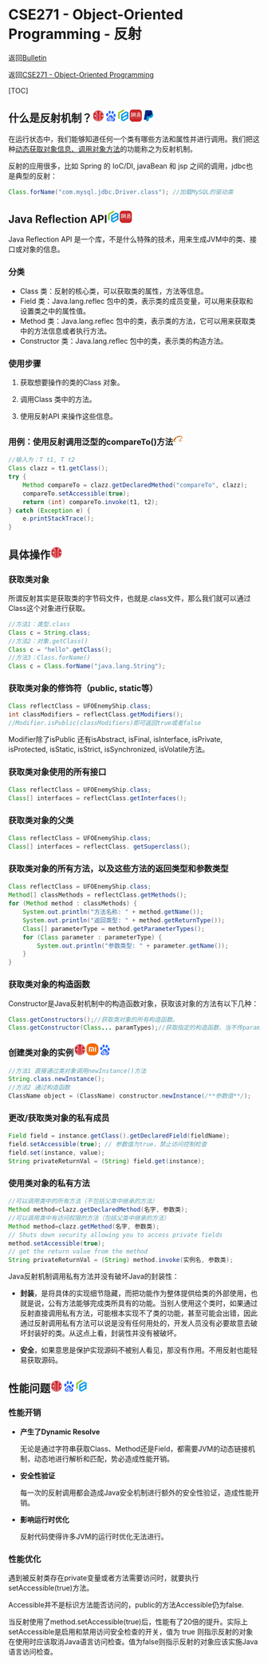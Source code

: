 # CSE271 - Object-Oriented Programming - 反射

返回[Bulletin](./bulletin.md)

返回[CSE271 - Object-Oriented Programming](./cse271.md)

[TOC]

## 什么是反射机制？<img src="./icons/citic.gif" /><img src="./icons/baidu.gif" /><img src="./icons/luban.gif" /><img src="./icons/netease.gif" /><img src="./icons/paypal.gif" />

在运行状态中，我们能够知道任何一个类有哪些方法和属性并进行调用。我们把这种<u>动态获取对象信息、调用对象方法</u>的功能称之为反射机制。

反射的应用很多，比如 Spring 的 IoC/DI, javaBean 和 jsp 之间的调用，jdbc也是典型的反射：

```java
Class.forName("com.mysql.jdbc.Driver.class"); //加载MySQL的驱动类 
```

## Java Reflection API<img src="./icons/luban.gif" /><img src="./icons/netease.gif" />

Java Reflection API 是一个库，不是什么特殊的技术，用来生成JVM中的类、接口或对象的信息。

### 分类

- Class 类：反射的核心类，可以获取类的属性，方法等信息。
- Field 类：Java.lang.reflec 包中的类，表示类的成员变量，可以用来获取和设置类之中的属性值。
- Method 类：Java.lang.reflec 包中的类，表示类的方法，它可以用来获取类中的方法信息或者执行方法。
- Constructor 类：Java.lang.reflec 包中的类，表示类的构造方法。

### 使用步骤

1. 获取想要操作的类的Class 对象。

2. 调用Class 类中的方法。

3. 使用反射API 来操作这些信息。

### 用例：使用反射调用泛型的compareTo()方法<img src="./icons/alibaba.gif" />

```java
//输入为：T t1, T t2
Class clazz = t1.getClass();
try {
    Method compareTo = clazz.getDeclaredMethod("compareTo", clazz);
    compareTo.setAccessible(true);
    return (int) compareTo.invoke(t1, t2);
} catch (Exception e) {
    e.printStackTrace();
}
```

## 具体操作<img src="./icons/citic.gif" />

### 获取类对象

所谓反射其实是获取类的字节码文件，也就是.class文件，那么我们就可以通过Class这个对象进行获取。

```Java
//方法1：类型.class
Class c = String.class;
//方法2：对象.getClass()
Class c = "hello".getClass();
//方法3：Class.forName()
Class c = Class.forName("java.lang.String");
```

###  获取类对象的修饰符（public, static等）

```Java
Class reflectClass = UFOEnemyShip.class;
int classModifiers = reflectClass.getModifiers();
//Modifier.isPublic(classModifiers)即可返回true或者false
```

Modifier除了isPublic 还有isAbstract, isFinal, isInterface, isPrivate, isProtected, isStatic, isStrict, isSynchronized, isVolatile方法。

### 获取类对象使用的所有接口

```java
Class reflectClass = UFOEnemyShip.class;
Class[] interfaces = reflectClass.getInterfaces();
```

### 获取类对象的父类

```java
Class reflectClass = UFOEnemyShip.class;
Class[] interfaces = reflectClass. getSuperclass();
```

### 获取类对象的所有方法，以及这些方法的返回类型和参数类型

```java
Class reflectClass = UFOEnemyShip.class;
Method[] classMethods = reflectClass.getMethods();
for (Method method : classMethods) {
    System.out.println("方法名称: " + method.getName());
    System.out.println("返回类型: " + method.getReturnType());
    Class[] parameterType = method.getParameterTypes();
    for (Class parameter : parameterType) {
        System.out.println("参数类型: " + parameter.getName());
    }
}
```

### 获取类对象的构造函数

Constructor是Java反射机制中的构造函数对象，获取该对象的方法有以下几种：

```java
Class.getConstructors();//获取类对象的所有构造函数。
Class.getConstructor(Class... paramTypes);//获取指定的构造函数，当不传paramTypes时，获取的构造方法即为默认的构造方法。
```

### 创建类对象的实例<img src="./icons/citic.gif" /><img src="./icons/mi.gif" /><img src="./icons/baidu.gif" />

```java
//方法1 直接通过类对象调用newInstance()方法
String.class.newInstance();
//方法2 通过构造函数
ClassName object = (ClassName) constructor.newInstance(/**参数值**/);
```

### 更改/获取类对象的私有成员

```java
Field field = instance.getClass().getDeclaredField(fieldName);
field.setAccessible(true); // 参数值为true，禁止访问控制检查
field.set(instance, value);
String privateReturnVal = (String) field.get(instance);
```

### 使用类对象的私有方法

```java
//可以调用类中的所有方法（不包括父类中继承的方法）
Method method=clazz.getDeclaredMethod(名字, 参数类);
//可以调用类中有访问权限的方法（包括父类中继承的方法）
Method method=clazz.getMethod(名字, 参数类);
// Shuts down security allowing you to access private fields
method.setAccessible(true);
// get the return value from the method
String privateReturnVal = (String) method.invoke(实例名, 参数类);
```

Java反射机制调用私有方法并没有破坏Java的封装性：

- **封装**，是将具体的实现细节隐藏，而把功能作为整体提供给类的外部使用，也就是说，公有方法能够完成类所具有的功能。当别人使用这个类时，如果通过反射直接调用私有方法，可能根本实现不了类的功能，甚至可能会出错，因此通过反射调用私有方法可以说是没有任何用处的，开发人员没有必要故意去破坏封装好的类。从这点上看，封装性并没有被破坏。

- **安全**，如果意思是保护实现源码不被别人看见，那没有作用。不用反射也能轻易获取源码。

## 性能问题<img src="./icons/citic.gif" /><img src="./icons/baidu.gif" /><img src="./icons/luban.gif" />

### 性能开销

- **产生了Dynamic Resolve**

  无论是通过字符串获取Class、Method还是Field，都需要JVM的动态链接机制，动态地进行解析和匹配，势必造成性能开销。

- **安全性验证**

  每一次的反射调用都会造成Java安全机制进行额外的安全性验证，造成性能开销。

- **影响运行时优化**

  反射代码使得许多JVM的运行时优化无法进行。

### 性能优化

遇到被反射类存在private变量或者方法需要访问时，就要执行setAccessible(true)方法。

Accessible并不是标识方法能否访问的，public的方法Accessible仍为false.

当反射使用了method.setAccessible(true)后，性能有了20倍的提升。实际上setAccessible是启用和禁用访问安全检查的开关，值为 true 则指示反射的对象在使用时应该取消Java语言访问检查。值为false则指示反射的对象应该实施Java语言访问检查。

